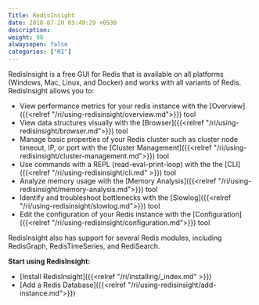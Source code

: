 ```yaml
---
Title: RedisInsight
date: 2018-07-20 03:49:29 +0530
description: 
weight: 90
alwaysopen: false
categories: ["RI"]
---
```

RedisInsight is a free GUI for Redis that is available on all platforms (Windows, Mac, Linux, and Docker) and works with all variants of Redis. RedisInsight allows you to:
- View performance metrics for your redis instance with the [Overview]({{<relref "/ri/using-redisinsight/overview.md">}}) tool
- View data structures visually with the [Browser]({{<relref "/ri/using-redisinsight/browser.md">}}) tool
- Manage basic properties of your Redis cluster such as cluster node timeout, IP, or port with the [Cluster Management]({{<relref "/ri/using-redisinsight/cluster-management.md">}}) tool
- Use commands with a REPL (read-eval-print-loop) with the the [CLI]({{<relref "/ri/using-redisinsight/cli.md" >}}) tool
- Analyze memory usage with the [Memory Analysis]({{<relref "/ri/using-redisinsight/memory-analysis.md">}}) tool
- Identify and troubleshoot bottlenecks with the [Slowlog]({{<relref "/ri/using-redisinsight/slowlog.md">}}) tool
- Edit the configuration of your Redis instance with the [Configuration]({{<relref "/ri/using-redisinsight/configuration.md">}}) tool

RedisInsight also has support for several Redis modules, including RedisGraph, RedisTimeSeries, and RediSearch.


**Start using RedisInsight:**

- [Install RedisInsight]({{<relref "/ri/installing/_index.md" >}})
- [Add a Redis Database]({{<relref "/ri/using-redisinsight/add-instance.md">}})

